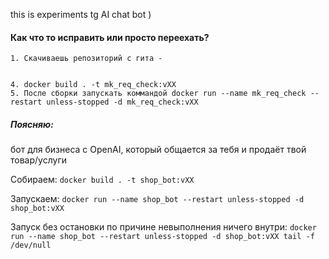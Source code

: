 this is experiments tg AI chat bot )

#### Как что то исправить или просто переехать?
    1. Скачиваешь репозиторий с гита - 
    
    
    4. docker build . -t mk_req_check:vXX
    5. После сборки запускать коммандой docker run --name mk_req_check --restart unless-stopped -d mk_req_check:vXX


     

##### Поясняю:
бот для бизнеса с OpenAI, который общается за тебя и продаёт твой товар/услуги



Собираем:
``` docker build . -t shop_bot:vXX ```
 
 Запускаем:
 ```docker run --name shop_bot --restart unless-stopped -d shop_bot:vXX```

Запуск без остановки по причине невыполнения ничего внутри:
```docker run --name shop_bot --restart unless-stopped -d shop_bot:vXX tail -f /dev/null```

